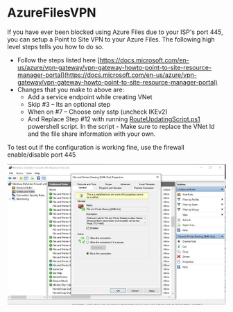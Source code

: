 # AzureFilesVPN
If you have ever been blocked using Azure Files due to your ISP's port 445, you can setup a Point to Site VPN to your Azure Files. The following high level steps tells you how to do so.

* Follow the steps listed here [https://docs.microsoft.com/en-us/azure/vpn-gateway/vpn-gateway-howto-point-to-site-resource-manager-portal](https://docs.microsoft.com/en-us/azure/vpn-gateway/vpn-gateway-howto-point-to-site-resource-manager-portal)
* Changes that you make to above are:
    * Add a service endpoint while creating VNet
    * Skip #3 – Its an optional step
    * When on #7 – Choose only sstp (uncheck IKEv2)
    * And Replace Step #12 with running [RouteUpdatingScript.ps1](RouteUpdatingScript.ps1) powershell script.  In the script - Make sure to replace the VNet Id and the file share information with your own.

To test out if the configuration is working fine, use the firewall enable/disable port 445

![How to enable/disable firewall for port 445 testing](/images/FirewallSettingsEnableDisable.jpg)
